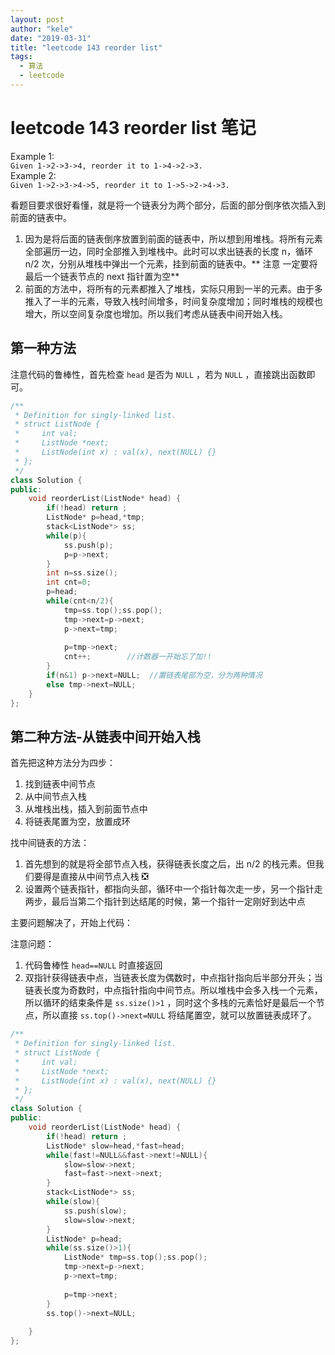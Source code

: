 ```yaml
---
layout: post 
author: "kele" 
date: "2019-03-31" 
title: "leetcode 143 reorder list" 
tags: 
  - 算法
  - leetcode
---
```

# leetcode 143 reorder list 笔记
Example 1:  
`Given 1->2->3->4, reorder it to 1->4->2->3.`  
Example 2:  
`Given 1->2->3->4->5, reorder it to 1->5->2->4->3.`  

看题目要求很好看懂，就是将一个链表分为两个部分，后面的部分倒序依次插入到前面的链表中。   

1. 因为是将后面的链表倒序放置到前面的链表中，所以想到用堆栈。将所有元素全部遍历一边，同时全部推入到堆栈中。此时可以求出链表的长度 n，循环 n/2 次，分别从堆栈中弹出一个元素，挂到前面的链表中。** 注意 一定要将最后一个链表节点的 next 指针置为空** 
2. 前面的方法中，将所有的元素都推入了堆栈，实际只用到一半的元素。由于多推入了一半的元素，导致入栈时间增多，时间复杂度增加；同时堆栈的规模也增大，所以空间复杂度也增加。所以我们考虑从链表中间开始入栈。

## 第一种方法 
注意代码的鲁棒性，首先检查 `head` 是否为 `NULL` ，若为 `NULL` ，直接跳出函数即可。 
```c++
/**
 * Definition for singly-linked list.
 * struct ListNode {
 *     int val;
 *     ListNode *next;
 *     ListNode(int x) : val(x), next(NULL) {}
 * };
 */
class Solution {
public:
    void reorderList(ListNode* head) {
        if(!head) return ;
        ListNode* p=head,*tmp;
        stack<ListNode*> ss;
        while(p){
            ss.push(p);
            p=p->next;
        }
        int n=ss.size();
        int cnt=0;
        p=head;
        while(cnt<n/2){
            tmp=ss.top();ss.pop();
            tmp->next=p->next;
            p->next=tmp;
            
            p=tmp->next;
            cnt++;        //计数器一开始忘了加!!
        }
        if(n&1) p->next=NULL;  //置链表尾部为空，分为两种情况
        else tmp->next=NULL;
    }
};
```


## 第二种方法-从链表中间开始入栈
首先把这种方法分为四步：  
1. 找到链表中间节点
2. 从中间节点入栈
3. 从堆栈出栈，插入到前面节点中
4. 将链表尾置为空，放置成环

找中间链表的方法：  
1. 首先想到的就是将全部节点入栈，获得链表长度之后，出 n/2 的栈元素。但我们要得是直接从中间节点入栈 ❎️
2. 设置两个链表指针，都指向头部，循环中一个指针每次走一步，另一个指针走两步，最后当第二个指针到达结尾的时候，第一个指针一定刚好到达中点   

主要问题解决了，开始上代码：  

注意问题：  
1. 代码鲁棒性 `head==NULL` 时直接返回
2. 双指针获得链表中点，当链表长度为偶数时，中点指针指向后半部分开头；当链表长度为奇数时，中点指针指向中间节点。所以堆栈中会多入栈一个元素，所以循环的结束条件是 `ss.size()>1` ，同时这个多栈的元素恰好是最后一个节点，所以直接 `ss.top()->next=NULL` 将结尾置空，就可以放置链表成环了。

```c++
/**
 * Definition for singly-linked list.
 * struct ListNode {
 *     int val;
 *     ListNode *next;
 *     ListNode(int x) : val(x), next(NULL) {}
 * };
 */
class Solution {
public:
    void reorderList(ListNode* head) {
        if(!head) return ;
        ListNode* slow=head,*fast=head;
        while(fast!=NULL&&fast->next!=NULL){
            slow=slow->next;
            fast=fast->next->next;
        }
        stack<ListNode*> ss;
        while(slow){
            ss.push(slow);
            slow=slow->next;
        }
        ListNode* p=head;
        while(ss.size()>1){
            ListNode* tmp=ss.top();ss.pop();
            tmp->next=p->next;
            p->next=tmp;
            
            p=tmp->next;
        }
        ss.top()->next=NULL;
        
    }
};
```
